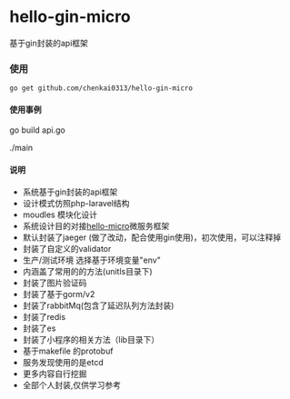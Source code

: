 # hello-gin-micro
基于gin封装的api框架


### 使用
```
go get github.com/chenkai0313/hello-gin-micro
```

#### 使用事例
go build api.go

./main

#### 说明
- 系统基于gin封装的api框架
- 设计模式仿照php-laravel结构
- moudles 模块化设计
- 系统设计目的对接[hello-micro](https://github.com/chenkai0313/hello-micro)微服务框架
-  默认封装了jaeger (做了改动，配合使用gin使用)，初次使用，可以注释掉
- 封装了自定义的validator
- 生产/测试环境 选择基于环境变量"env"
- 内涵盖了常用的的方法(unitls目录下)
- 封装了图片验证码
- 封装了基于gorm/v2
- 封装了rabbitMq(包含了延迟队列方法封装)
- 封装了redis
- 封装了es
- 封装了小程序的相关方法（lib目录下）
- 基于makefile 的protobuf
- 服务发现使用的是etcd
- 更多内容自行挖掘
- 全部个人封装,仅供学习参考